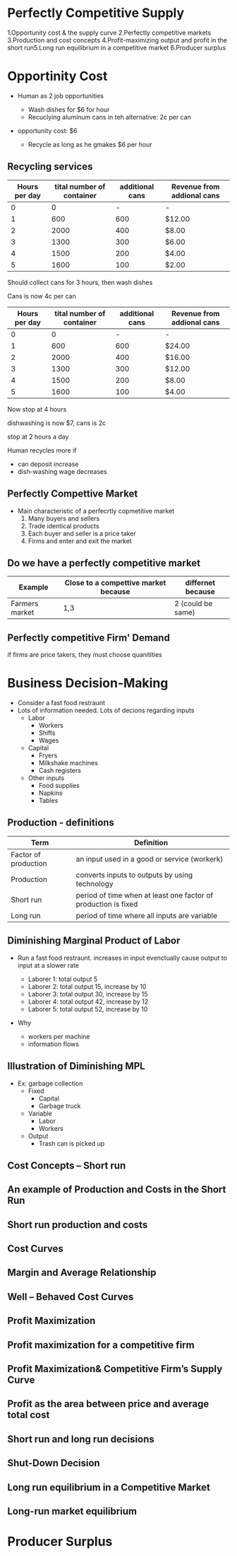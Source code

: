 # Perfectly Competitive Supply

1.Opportunity cost & the supply curve
2.Perfectly competitive markets
3.Production and cost concepts
4.Profit-maximizing output and profit in the short run5.Long run equilibrium in a competitive market
6.Producer surplus

# Opportinity Cost
- Human as 2 job opportunities
  - Wash dishes for $6 for hour
  - Recuclying aluminum cans in teh alternative: 2c per can

- opportunity cost: $6
  - Recycle as long as he gmakes $6 per hour

## Recycling services

Hours per day | tital number of container | additional cans | Revenue from addional cans
--- | --- | --- | ---
0 | 0 | - | -
1 | 600 | 600 | $12.00
2 | 2000 | 400 | $8.00
3 | 1300 | 300 | $6.00
4 | 1500 | 200 | $4.00
5 | 1600 | 100 | $2.00

Should collect cans for 3 hours, then wash dishes

Cans is now 4c per can

Hours per day | tital number of container | additional cans | Revenue from addional cans
--- | --- | --- | ---
0 | 0 | - | -
1 | 600 | 600 | $24.00
2 | 2000 | 400 | $16.00
3 | 1300 | 300 | $12.00
4 | 1500 | 200 | $8.00
5 | 1600 | 100 | $4.00

Now stop at 4 hours

dishwashing is now $7, cans is 2c

stop at 2 hours a day

Human recycles more if
- can deposit increase
- dish-washing wage decreases

## Perfectly Compettive Market
- Main characteristic of a perfecrtly copmetitive market
  1. Many buyers and sellers
  2. Trade identical products
  3. Each buyer and seller is a price taker
  4. Firms and enter and exit the market

## Do we have a perfectly competitive market

Example | Close to a compettive market because | differnet because
--- | --- | ---
Farmers market | 1,3 | 2 (could be same) 

## Perfectly competitive Firm' Demand

if firms are price takers, they must choose quanitities

# Business Decision-Making

- Consider a fast food restraunt
- Lots of information needed. Lots of decions regarding inputs
  - Labor
    - Workers
    - Shifts
    - Wages
  - Capital
    - Fryers
    - Milkshake machines
    - Cash registers
  - Other inputs
    - Food supplies
    - Napkins
    - Tables

## Production - definitions
Term | Definition
--- | ---
Factor of production | an input used in a good or service (workerk)
Production | converts inputs to outputs by using technology
Short run | period of time when at least one factor of production is fixed
Long run | period of time where all inputs are variable

## Diminishing Marginal Product of Labor 
- Run a fast food restraunt. increases in input evenctually cause output to input at a slower rate
  - Laborer 1: total output 5
  - Laborer 2: total output 15, increase by 10
  - Laborer 3: total output 30, increase by 15
  - Laborer 4: total output 42, increase by 12
  - Laborer 5: total output 52, increase by 10

- Why
  - workers per machine
  - information flows

## Illustration of Diminishing MPL
- Ex: garbage collection
  - Fixed
    - Capital
    - Garbage truck
  - Variable
    - Labor
    - Workers
  - Output
    - Trash can is picked up

## Cost Concepts – Short run


## An example of Production and Costs in the Short Run

## Short run production and costs

## Cost Curves

## Margin and Average Relationship

## Well – Behaved Cost Curves

## Profit Maximization

## Profit maximization for a competitive firm

## Profit Maximization& Competitive Firm’s Supply Curve

## Profit as the area between price and average total cost

## Short run and long run decisions

## Shut-Down Decision

## Long run equilibrium in a Competitive Market

## Long-run market equilibrium

# Producer Surplus



